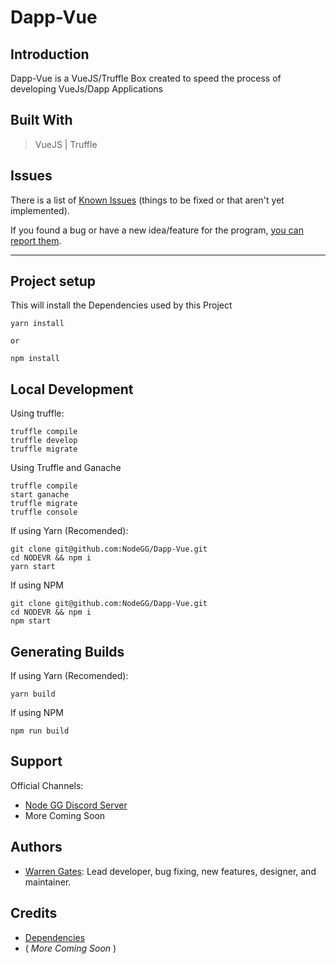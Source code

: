 # Dapp-Vue

## Introduction
Dapp-Vue is a VueJS/Truffle Box created to speed the process of developing VueJs/Dapp Applications

## Built With
> VueJS | Truffle

## Issues
There is a list of [Known Issues](https://github.com/NodeGG/Dapp-Vue/issues) (things to be fixed or that aren't yet implemented).

If you found a bug or have a new idea/feature for the program, [you can report them](https://github.com/NodeGG/NODEVR/issues/new?template=nodevr-issue-template.md).
___

## Project setup
This will install the Dependencies used by this Project
```
yarn install

or

npm install
```

## Local Development
Using truffle:
```
truffle compile
truffle develop
truffle migrate
```

Using Truffle and Ganache
```
truffle compile
start ganache
truffle migrate
truffle console
```

If using Yarn (Recomended):
```
git clone git@github.com:NodeGG/Dapp-Vue.git
cd NODEVR && npm i
yarn start
```

If using NPM
```
git clone git@github.com:NodeGG/Dapp-Vue.git
cd NODEVR && npm i
npm start
```
## Generating Builds
If using Yarn (Recomended):
```
yarn build
```

If using NPM
```
npm run build
```
## Support
Official Channels:
- [Node GG Discord Server](https://discord.gg/ZgDHrQa)
- More Coming Soon

## Authors
- [Warren Gates](https://github.com/Moikapy): Lead developer, bug fixing, new features, designer, and maintainer.

## Credits
- [Dependencies](https://github.com/NodeGG/Dapp-Vue/network/dependencies)
- ( *More Coming Soon* )

